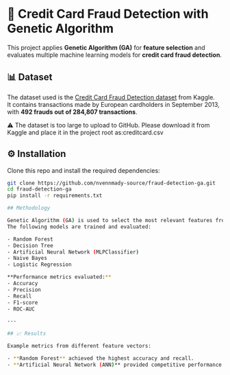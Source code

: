 # 🏦 Credit Card Fraud Detection with Genetic Algorithm

This project applies **Genetic Algorithm (GA)** for **feature selection** and evaluates multiple machine learning models for **credit card fraud detection**.

## 📊 Dataset
The dataset used is the [Credit Card Fraud Detection dataset](https://www.kaggle.com/mlg-ulb/creditcardfraud) from Kaggle.  
It contains transactions made by European cardholders in September 2013, with **492 frauds out of 284,807 transactions**.

⚠️ The dataset is too large to upload to GitHub. Please download it from Kaggle and place it in the project root as:creditcard.csv



## ⚙️ Installation
Clone this repo and install the required dependencies:
```bash
git clone https://github.com/nvennmady-source/fraud-detection-ga.git
cd fraud-detection-ga
pip install -r requirements.txt

## Methodology  

Genetic Algorithm (GA) is used to select the most relevant features from the dataset.  
The following models are trained and evaluated:  

- Random Forest  
- Decision Tree  
- Artificial Neural Network (MLPClassifier)  
- Naive Bayes  
- Logistic Regression  

**Performance metrics evaluated:**  
- Accuracy  
- Precision  
- Recall  
- F1-score  
- ROC-AUC  

---

## 📈 Results  

Example metrics from different feature vectors:  

- **Random Forest** achieved the highest accuracy and recall.  
- **Artificial Neural Network (ANN)** provided competitive performance with a balanced F1-score.  

